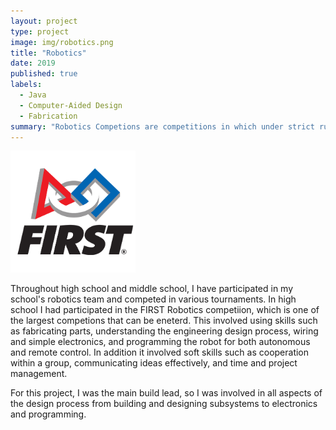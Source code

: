 ```yaml
---
layout: project
type: project
image: img/robotics.png
title: "Robotics"
date: 2019
published: true
labels:
  - Java
  - Computer-Aided Design
  - Fabrication
summary: "Robotics Competions are competitions in which under strict rules and limited time and resources, teams of high school students are challenged to build industrial-size robots to play a difficult field game in alliance with other teams, while also fundraising to meet their goals, designing a team “brand,” and advancing respect and appreciation for STEM within the local community."
---
```


<div class="text-center p-4">
  <img width="200px" src="../img/First-Logo.png" class="img-thumbnail" >
</div>

Throughout high school and middle school, I have participated in my school's robotics team and competed in various tournaments. In high school I had participated in the FIRST Robotics competiion, which is one of the largest competions that can be eneterd. This involved using skills such as fabricating parts, understanding the engineering design process, wiring and simple electronics, and programming the robot for both autonomous and remote control. In addition it involved soft skills such as cooperation within a group, communicating ideas effectively, and time and project management. 

For this project, I was the main build lead, so I was involved in all aspects of the design process from building and designing subsystems to electronics and programming.
